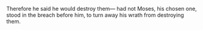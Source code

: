 Therefore he said he would destroy them— had not Moses, his chosen one, stood in the breach before him, to turn away his wrath from destroying them.
